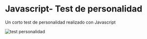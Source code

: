 # Javascript- Test de personalidad
Un corto test de personalidad realizado con Javascript

![test personalidad](https://user-images.githubusercontent.com/45081449/161112829-148d2582-03d4-4fe6-8b45-655d73aa8744.png)

